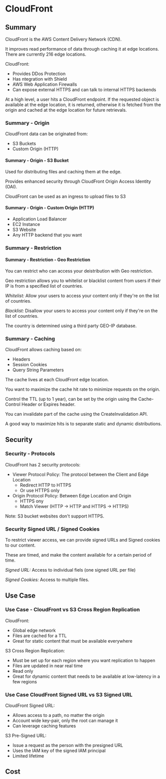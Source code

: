 # CloudFront

## Summary

CloudFront is the AWS Content Delivery Network (CDN).

It improves read performance of data through caching it at edge locations. There are currently 216 edge locations.

CloudFront:

- Provides DDos Protection
- Has ntegration with Shield
- AWS Web Application Firewalls
- Can expose external HTTPS and can talk to internal HTTPS backends

At a high level, a user hits a CloudFront endpoint. If the requested object is available at the edge location, it is returned, otherwise it is fetched from the origin and cached at the edge location for future retrievals.

### Summary - Origin

CloudFront data can be originated from:

- S3 Buckets
- Custom Origin (HTTP)

#### Summary - Origin - S3 Bucket

Used for distributing files and caching them at the edge.

Provides enhanced security through CloudFront Origin Access Identity (OAI).

CloudFront can be used as an ingress to upload files to S3

#### Summary - Origin - Custom Origin (HTTP)

- Application Load Balancer
- EC2 Instance
- S3 Website
- Any HTTP backend that you want

### Summary - Restriction

#### Summary - Restriction - Geo Restriction

You can restrict who can access your deistribution with Geo restriction.

Geo restriction allows you to whitelist or blacklist content from users if their IP is from a specified list of countries.

*Whitelist:* Allow your users to access your content only if they're on the list of countries.

*Blacklist:* Disallow your users to access your content only if they're on the list of countries.

The country is determined using a third party GEO-IP database.

### Summary - Caching

CloudFront allows caching based on:

- Headers
- Session Cookies
- Query String Parameters

The cache lives at each CloudFront edge location.

You want to maximize the cache hit rate to minimize requests on the origin.

Control the TTL (up to 1 year), can be set by the origin using the Cache-Control Header or Expires header.

You can invalidate part of the cache using the CreateInvalidation API.

A good way to maximize hits is to separate static and dynamic distributions.

## Security

### Security - Protocols

CloudFront has 2 security protocols:

- Viewer Protocol Policy: The protocol between the Client and Edge Location
  - Redirect HTTP to HTTPS
  - Or use HTTPS only
- Origin Protocol Policy: Between Edge Location and Origin
  - HTTPS ony
  - Match Viewer (HTTP -> HTTP and HTTPS -> HTTPS)

Note: S3 bucket websites don't support HTTPS.

### Security Signed URL / Signed Cookies

To restrict viewer access, we can provide signed URLs and Signed cookies to our content.

These are timed, and make the content available for a certain period of time.

*Signed URL:* Access to individual fiels (one signed URL per file)

*Signed Cookies:* Access to multiple files.

## Use Case

### Use Case - CloudFront vs S3 Cross Region Replication

CloudFront:

- Global edge network
- Files are cached for a TTL
- Great for static content that must be available everywhere

S3 Cross Region Replication:

- Must be set up for each region where you want replication to happen
- Files are updated in near real time
- Read only
- Great for dynamic content that needs to be available at low-latency in a few regions

### Use Case CloudFront Signed URL vs S3 Signed URL

CloudFront Signed URL:

- Allows access to a path, no matter the origin
- Account wide key-pair, only the root can manage it
- Can leverage caching features

S3 Pre-Signed URL:

- Issue a request as the person with the presigned URL
- Uses the IAM key of the signed IAM principal
- Limited lifetime

## Cost
